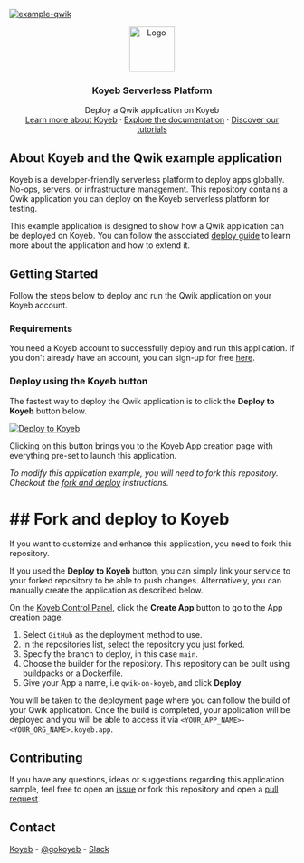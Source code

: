 [![example-qwik](https://github.com/koyeb/example-qwik/actions/workflows/deploy.yaml/badge.svg)](https://github.com/koyeb/example-qwik/actions)

<div align="center">
  <a href="https://koyeb.com">
    <img src="https://www.koyeb.com/static/images/icons/koyeb.svg" alt="Logo" width="80" height="80">
  </a>
  <h3 align="center">Koyeb Serverless Platform</h3>
  <p align="center">
    Deploy a Qwik application on Koyeb
    <br />
    <a href="https://koyeb.com">Learn more about Koyeb</a>
    ·
    <a href="https://koyeb.com/docs">Explore the documentation</a>
    ·
    <a href="https://koyeb.com/tutorials">Discover our tutorials</a>
  </p>
</div>


## About Koyeb and the Qwik example application

Koyeb is a developer-friendly serverless platform to deploy apps globally. No-ops, servers, or infrastructure management.  This repository contains a Qwik application you can deploy on the Koyeb serverless platform for testing.

This example application is designed to show how a Qwik application can be deployed on Koyeb.  You can follow the associated [deploy guide](https://koyeb.com/docs/deploy/qwik) to learn more about the application and how to extend it.

## Getting Started

Follow the steps below to deploy and run the Qwik application on your Koyeb account.

### Requirements

You need a Koyeb account to successfully deploy and run this application. If you don't already have an account, you can sign-up for free [here](https://app.koyeb.com/auth/signup).

### Deploy using the Koyeb button

The fastest way to deploy the Qwik application is to click the **Deploy to Koyeb** button below.

[![Deploy to Koyeb](https://www.koyeb.com/static/images/deploy/button.svg)](https://app.koyeb.com/deploy?name=example-qwik&type=git&repository=koyeb/example-qwik&branch=main&ports=3000;http;/)

Clicking on this button brings you to the Koyeb App creation page with everything pre-set to launch this application.

_To modify this application example, you will need to fork this repository. Checkout the [fork and deploy](#fork-and-deploy-to-koyeb) instructions._

# ## Fork and deploy to Koyeb

If you want to customize and enhance this application, you need to fork this repository.

If you used the **Deploy to Koyeb** button, you can simply link your service to your forked repository to be able to push changes.  Alternatively, you can manually create the application as described below.

On the [Koyeb Control Panel](//app.koyeb.com/apps), click the **Create App** button to go to the App creation page.

1. Select `GitHub` as the deployment method to use.
2. In the repositories list, select the repository you just forked.
3. Specify the branch to deploy, in this case `main`.
4. Choose the builder for the repository.  This repository can be built using buildpacks or a Dockerfile.
5. Give your App a name, i.e `qwik-on-koyeb`, and click **Deploy**.

You will be taken to the deployment page where you can follow the build of your Qwik application. Once the build is completed, your application will be deployed and you will be able to access it via `<YOUR_APP_NAME>-<YOUR_ORG_NAME>.koyeb.app`.

## Contributing

If you have any questions, ideas or suggestions regarding this application sample, feel free to open an [issue](https://github.com/koyeb/example-qwik/issues) or fork this repository and open a [pull request](https://github.com/koyeb/example-qwik/pulls).

## Contact

[Koyeb](https://www.koyeb.com) - [@gokoyeb](https://twitter.com/gokoyeb) - [Slack](http://slack.koyeb.com/)
